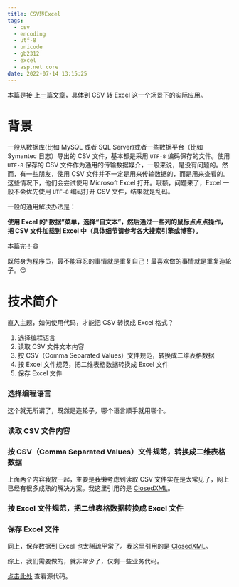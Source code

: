 ```yaml
---
title: CSV转Excel
tags:
  - csv
  - encoding
  - utf-8
  - unicode
  - gb2312
  - excel
  - asp.net core
date: 2022-07-14 13:15:25
---
```


本篇是接 [上一篇文章](/dotnet-core-build-standalone-executable-program)，具体到 CSV 转 Excel 这一个场景下的实际应用。

# 背景

一般从数据库(比如 MySQL 或者 SQL Server)或者一些数据平台（比如 Symantec 日志）导出的 CSV 文件，基本都是采用 `UTF-8` 编码保存的文件。使用 `UTF-8` 保存的 CSV 文件作为通用的传输数据媒介，一般来说，是没有问题的。然而，有一些朋友，使用 CSV 文件并不一定是用来传输数据的，而是用来查看的。这些情况下，他们会尝试使用 Microsoft Excel 打开。哦额，问题来了，Excel 一般不会优先使用 `UTF-8` 编码打开 CSV 文件，结果就是乱码。

一般的通用解决办法是：

**使用 Excel 的“数据”菜单，选择“自文本”，然后通过一些列的鼠标点点点操作，把 CSV 文件加载到 Excel 中（具体细节请参考各大搜索引擎或博客）。**

~~本篇完！~~😄

既然身为程序员，最不能容忍的事情就是重复自己！最喜欢做的事情就是重复造轮子。😏

# 技术简介

直入主题，如何使用代码，才能把 CSV 转换成 Excel 格式？

1. 选择编程语言
2. 读取 CSV 文件文本内容
3. 按 CSV（Comma Separated Values）文件规范，转换成二维表格数据
4. 按 Excel 文件规范，把二维表格数据转换成 Excel 文件
5. 保存 Excel 文件

### 选择编程语言

这个就无所谓了，既然是造轮子，哪个语言顺手就用哪个。

### 读取 CSV 文件内容
### 按 CSV（Comma Separated Values）文件规范，转换成二维表格数据

上面两个内容我放一起，主要是~~我懒~~考虑到读取 CSV 文件实在是太常见了，网上已经有很多成熟的解决方案。我这里引用的是 [ClosedXML]()。

### 按 Excel 文件规范，把二维表格数据转换成 Excel 文件
### 保存 Excel 文件

同上，保存数据到 Excel 也太稀疏平常了。我这里引用的是 [ClosedXML]()。

综上，我们需要做的，就非常少了，仅剩一些业务代码。

[点击此处](https://github.com/ZXS66/csv2excel) 查看源代码。
